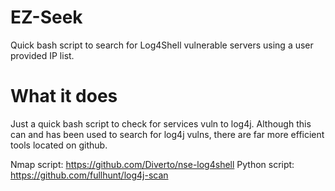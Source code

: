 # EZ-Seek
Quick bash script to search for Log4Shell vulnerable servers using a user provided IP list.

# What it does
Just a quick bash script to check for services vuln to log4j. Although this can and has been used to search for log4j vulns, there are far more efficient tools located on github.

Nmap script: https://github.com/Diverto/nse-log4shell
Python script: https://github.com/fullhunt/log4j-scan
